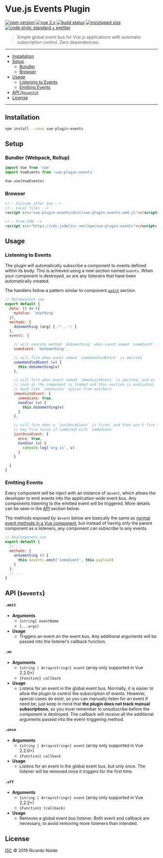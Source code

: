 Vue.js Events Plugin
====================

[![npm version](https://img.shields.io/npm/v/vue-plugin-events.svg?style=flat-square)](https://www.npmjs.com/package/vue-plugin-events)
[![vue 2.x](https://img.shields.io/badge/vue-2.x-darkgreen.svg?style=flat-square)](https://vuejs.org/)
[![build status](https://img.shields.io/circleci/build/gh/nolde/vue-plugin-events/master.svg?style=flat-square)](https://circleci.com/gh/nolde/vue-plugin-events)
[![minzipped size](https://img.shields.io/bundlephobia/minzip/vue-plugin-events?style=flat-square)](https://bundlephobia.com/result?p=vue-plugin-events)
[![code style: standard + prettier](https://img.shields.io/badge/code%20style-standard%20%2B%20prettier-ff69b4.svg?style=flat-square)](https://standardjs.com/)

> Simple global event bus for Vue.js applications with automatic subscription control. Zero dependencies.

----------------

- [Installation](#installation)
- [Setup](#setup)
    + [Bundler](#bundler-webpack-rollup)
    + [Browser](#browser)
- [Usage](#usage)
    + [Listening to Events](#listening-to-events)
    + [Emitting Events](#emitting-events)
- [API (`$events`)](#api-events)
- [License](#license)

----------------

Installation
------------
```bash
npm install --save vue-plugin-events
```

Setup
-----
### Bundler (Webpack, Rollup)
```js
import Vue from 'vue'
import VueEvents from 'vue-plugin-events'

Vue.use(VueEvents)
```

### Browser
```html
<!-- Include after Vue -->
<!-- Local files -->
<script src="vue-plugin-events/dist/vue-plugin-events.umd.js"></script>

<!-- From CDN -->
<script src="https://cdn.jsdelivr.net/npm/vue-plugin-events"></script>
```

Usage
-----

### Listening to Events

The plugin will automatically subscribe a component to events defined within its body. This is achieved using a new section named `events`. When your component is destroyed, so are any listeners that have been automatically created.

The handlers follow a pattern similar to component [`watch`](https://vuejs.org/v2/api/#watch) section.

```js
// MyComponent.vue
export default {
  data: () => ({
    myValue: 'anything'
  }),
  methods: {
    doSomething (arg) { /*...*/ }
  },
  events: {

    // will execute method `doSomething` when event named `someEvent` is emitted
    someEvent: 'doSomething',

    // will fire when event named `someHandledEvent` is emitted
    someHandledEvent (v) {
      this.doSomething(v)
    },

    // will fire when event named `immediateEvent` is emitted, and as
    // soon as the component is loaded and this section is evaluated,
    // much like `immediate` option from watchers
    immediateEvent: {
      immediate: true,
      handler (v) {
        this.doSomething(v)
      }
    },

    // will fire when a `justOnceEvent` is fired, and then won't fire again;
    // may fire twice if combined with `immediate`
    justOnceEvent: {
      once: true,
      handler (v) {
        console.log('arg is', v)
      }
    }

  }
}
```

### Emitting Events

Every component will be inject with an instance of `$event`, which allows the developer to emit events into the application-wide event bus. Any components listening to the emitted event will be triggered. More details can be seen in the [API](#api-events) section below.

The methods exposed by `$event` below are basically the same as [normal event methods in a Vue component](https://vuejs.org/v2/api/#Instance-Methods-Events), but instead of having only the parent component as a listeners, any component can subscribe to any events.

```js
// AnyComponent.vue
export default {
  // ...
  methods: {
    onSomething () {
      this.$events.emit('someEvent', this.payload)
    }
  },
  // ...
}
```

API (`$events`)
---------------

#### __`.emit`__
+ __Arguments__
    * `{string} eventName`
    * `[...args]`
+ __Usage__
    * Triggers an event on the event bus. Any additional arguments will be passed into the listener’s callback function.

#### __`.on`__
+ __Arguments__
    * `{string | Array<string>} event` (array only supported in Vue 2.2.0+)
    * `{Function} callback`
+ __Usage__
    * Listens for an event in the global event bus. Normally, it is easier to allow the plugin to control the subscription of events. However, special cases do exist, so you can manually listen for an event if need be; just keep in mind that **the plugin does not track manual subscriptions**, so you must remember to unsubscribe before the component is destroyed. The callback will receive all the additional arguments passed into the event-triggering method.

#### __`.once`__
+ __Arguments__
    * `{string | Array<string>} event` (array only supported in Vue 2.2.0+)
    * `{Function} callback`
+ __Usage__
    * Listens for an event in the global event bus, but only once. The listener will be removed once it triggers for the first time.

#### __`.off`__
+ __Arguments__
    * `{string | Array<string>} event` (array only supported in Vue 2.2.2+)
    * `{Function} [callback]`
+ __Usage__
    * Removes a global event bus listener. Both event and callback are necessary, to avoid removing more listeners than intended.

License
-------
[ISC](http://opensource.org/licenses/ISC) © 2019 Ricardo Nolde
